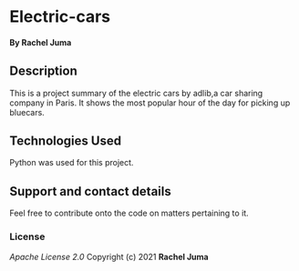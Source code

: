 # Electric-cars

#### By **Rachel Juma**
## Description
This  is a project summary of the electric cars by adlib,a car sharing company in Paris. It shows the most popular hour of the day for picking up bluecars.

## Technologies Used
Python was used for this project.
## Support and contact details
Feel free to contribute onto the code on matters pertaining to it.
### License
*Apache License 2.0* 
Copyright (c) 2021 **Rachel Juma**